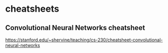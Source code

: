 # cheatsheets

## Convolutional Neural Networks cheatsheet
https://stanford.edu/~shervine/teaching/cs-230/cheatsheet-convolutional-neural-networks
